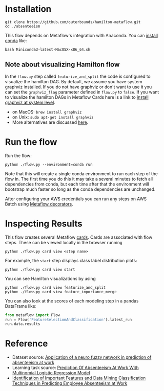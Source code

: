 # Installation
```
git clone https://github.com/outerbounds/hamilton-metaflow.git
cd ./absenteeism
```

This flow depends on Metaflow's integration with Anaconda. You can [install conda](https://docs.conda.io/projects/conda/en/latest/user-guide/install/index.html#installation) like: 
```
bash Miniconda3-latest-MacOSX-x86_64.sh
```

## Note about visualizing Hamilton flow
In the `flow.py` step called `featurize_and_split` the code is configured to visualize the hamilton DAG.
By default, we assume you have system graphviz installed. 
If you do not have graphviz or don't want to use it you can set the `graphviz_flag` parameter defined in `flow.py` to `false`. 
If you want to visualize the hamilton DAGs in Metaflow Cards here is a link to [install graphviz at system level](https://graphviz.org/download/). 
* on MacOS: `brew install graphviz`
* on Unix: `sudo apt-get install graphviz`
* More alternatives are discussed [here](https://stackoverflow.com/questions/35064304/runtimeerror-make-sure-the-graphviz-executables-are-on-your-systems-path-aft).

# Run the flow
Run the flow:
```
python ./flow.py --environment=conda run
```

Note that this will create a single conda environment to run each step of the flow in. The first time you do this it may take a several minutes to fetch all dependencies from conda, but each time after that the environment will bootstrap much faster so long as the conda dependencies are unchanged.

After configuring your AWS credentials you can run any steps on AWS Batch using [Metaflow decorators](https://docs.metaflow.org/v/r/metaflow/scaling).

# Inspecting Results
This flow creates several Metaflow [cards](https://docs.metaflow.org/metaflow/visualizing-results/effortless-task-inspection-with-default-cards). Cards are associated with flow steps. These can be viewed locally in the browser running 
```
python ./flow.py card view <step name>
```

For example, the `start` step displays class label distribution plots:
```
python ./flow.py card view start
```

You can see Hamilton visualizations by using
```
python ./flow.py card view featurize_and_split
python ./flow.py card view feature_importance_merge
```

You can also look at the scores of each modeling step in a pandas DataFrame like: 
``` python 
from metaflow import Flow
run = Flow('FeatureSelectionAndClassification').latest_run
run.data.results
```

# Reference
* Dataset source: [Application of a neuro fuzzy network in prediction of absenteeism at work](https://ieeexplore.ieee.org/document/6263151)
* Learning task source: [Prediction Of Absenteeism At Work With Multinomial Logistic Regression Model](https://www.researchgate.net/publication/358900589_PREDICTION_OF_ABSENTEEISM_AT_WORK_WITH_MULTINOMIAL_LOGISTIC_REGRESSION_MODEL)
* [Identification of Important Features and Data Mining Classification Techniques in Predicting Employee  Absenteeism at Work](http://ijece.iaescore.com/index.php/IJECE/article/view/25232)
